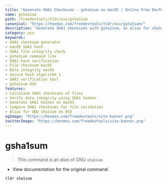 ```yaml
---
title: "Generate SHA1 Checksums - gsha1sum on macOS | Online Free DevTools by Hexmos"
name: gsha1sum
path: /freedevtools/tldr/osx/gsha1sum
canonical: "https://hexmos.com/freedevtools/tldr/osx/gsha1sum/"
description: "Generate SHA1 checksums with gsha1sum, an alias for sha1sum on macOS. Verify file integrity and ensure data authenticity. Free online tool, no registration required."
category: osx
keywords:
- SHA1 checksum generator
- macOS SHA1 hash
- SHA1 file integrity check
- gsha1sum command line
- SHA1 hash verification
- File checksum macOS
- Data integrity macOS
- Secure hash algorithm 1
- SHA1 verification tool
- gsha1sum OSX
features:
- Calculate SHA1 checksums of files
- Verify data integrity using SHA1 hashes
- Generate SHA1 hashes on macOS
- Compare SHA1 checksums for file validation
- Alias for GNU sha1sum on OSX
ogImage: "https://hexmos.com/freedevtools/site-banner.png"
twitterImage: "https://hexmos.com/freedevtools/site-banner.png"
---
```


# gsha1sum

> This command is an alias of GNU `sha1sum`.

- View documentation for the original command:

`tldr sha1sum`
